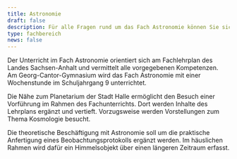 ```yaml
---
title: Astronomie
draft: false
description: Für alle Fragen rund um das Fach Astronomie können Sie sich an astronomie@cantor-gymnasium.de wenden.
type: fachbereich
news: false
---
```


Der Unterricht im Fach Astronomie orientiert sich am Fachlehrplan des Landes Sachsen-Anhalt und vermittelt alle vorgegebenen Kompetenzen. Am Georg-Cantor-Gymnasium wird das Fach Astronomie mit einer Wochenstunde im Schuljahrgang 9 unterrichtet.

Die Nähe zum Planetarium der Stadt Halle ermöglicht den Besuch einer Vorführung im Rahmen des Fachunterrichts. Dort werden Inhalte des Lehrplans ergänzt und vertieft. Vorzugsweise werden Vorstellungen zum Thema Kosmologie besucht.

Die theoretische Beschäftigung mit Astronomie soll um die praktische Anfertigung eines Beobachtungsprotokolls ergänzt werden. Im häuslichen Rahmen wird dafür ein Himmelsobjekt über einen längeren Zeitraum erfasst.
